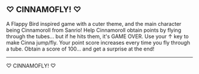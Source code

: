 ♡ CINNAMOFLY! ♡
---------------

A Flappy Bird inspired game with a cuter theme, and the main character being Cinnamoroll from Sanrio! Help Cinnamoroll obtain points by flying through the tubes... but if he hits them, it's GAME OVER. Use your ↑ key to make Cinna jump/fly. Your point score increases every time you fly through a tube. Obtain a score of 100... and get a surprise at the end! 

---------------
♡ CINNAMOFLY! ♡
